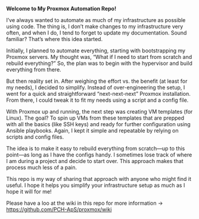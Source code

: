 **Welcome to My Proxmox Automation Repo!**

I’ve always wanted to automate as much of my infrastructure as possible using code. The thing is, I don’t make changes to my infrastructure very often, and when I do, I tend to forget to update my documentation. Sound familiar? That’s where this idea started.

Initially, I planned to automate everything, starting with bootstrapping my Proxmox servers. My thought was, “What if I need to start from scratch and rebuild everything?” So, the plan was to begin with the hypervisor and build everything from there.

But then reality set in. After weighing the effort vs. the benefit (at least for my needs), I decided to simplify. Instead of over-engineering the setup, I went for a quick and straightforward “next-next-next” Proxmox installation. From there, I could tweak it to fit my needs using a script and a config file.

With Proxmox up and running, the next step was creating VM templates (for Linux). The goal? To spin up VMs from these templates that are prepped with all the basics (like SSH keys) and ready for further configuration using Ansible playbooks. Again, I kept it simple and repeatable by relying on scripts and config files.

The idea is to make it easy to rebuild everything from scratch—up to this point—as long as I have the configs handy. I sometimes lose track of where I am during a project and decide to start over. This approach makes that process much less of a pain.

This repo is my way of sharing that approach with anyone who might find it useful. I hope it helps you simplify your infrastructure setup as much as I hope it will for me!

Please have a loo at the wiki in this repo for more information -> https://github.com/PCH-ApS/proxmox/wiki
